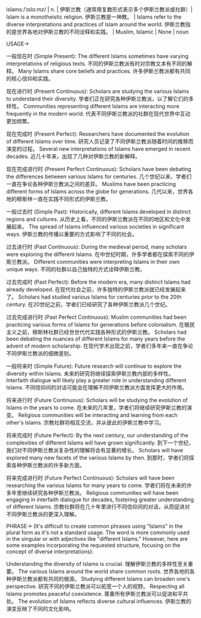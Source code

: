 islams:/ˈɪslɑːmz/ | n. | 伊斯兰教（通常用复数形式表示多个伊斯兰教派或社群）|  Islam is a monotheistic religion. 伊斯兰教是一神教。 |  Islams refer to the diverse interpretations and practices of Islam around the world.  伊斯兰教指的是世界各地对伊斯兰教的不同诠释和实践。 |  Muslim, Islamic |  None | noun


USAGE->

一般现在时 (Simple Present):
The different Islams sometimes have varying interpretations of religious texts. 不同的伊斯兰教派有时对宗教文本有不同的解释。
Many Islams share core beliefs and practices. 许多伊斯兰教派都有共同的核心信仰和实践。

现在进行时 (Present Continuous):
Scholars are studying the various Islams to understand their diversity. 学者们正在研究各种伊斯兰教派，以了解它们的多样性。
Communities representing different Islams are interacting more frequently in the modern world. 代表不同伊斯兰教派的社群在现代世界中互动更加频繁。

现在完成时 (Present Perfect):
Researchers have documented the evolution of different Islams over time. 研究人员记录了不同伊斯兰教派随着时间的推移而演变的过程。
Several new interpretations of Islams have emerged in recent decades. 近几十年来，出现了几种对伊斯兰教的新解释。

现在完成进行时 (Present Perfect Continuous):
Scholars have been debating the differences between various Islams for centuries.  几个世纪以来，学者们一直在争论各种伊斯兰教派之间的差异。
Muslims have been practicing different forms of Islams across the globe for generations.  几代以来，世界各地的穆斯林一直在实践不同形式的伊斯兰教。

一般过去时 (Simple Past):
Historically, different Islams developed in distinct regions and cultures. 从历史上看，不同的伊斯兰教派在不同的地区和文化中发展起来。
The spread of Islams influenced various societies in significant ways. 伊斯兰教的传播以重要的方式影响了不同的社会。

过去进行时 (Past Continuous):
During the medieval period, many scholars were exploring the different Islams. 在中世纪时期，许多学者都在探索不同的伊斯兰教派。
Different communities were interpreting Islams in their own unique ways. 不同的社群以自己独特的方式诠释伊斯兰教。

过去完成时 (Past Perfect):
Before the modern era, many distinct Islams had already developed. 在现代社会之前，许多独特的伊斯兰教派就已经发展起来了。
Scholars had studied various Islams for centuries prior to the 20th century. 在20世纪之前，学者们已经研究了各种伊斯兰教派几个世纪。

过去完成进行时 (Past Perfect Continuous):
Muslim communities had been practicing various forms of Islams for generations before colonialism. 在殖民主义之前，穆斯林社群已经世世代代实践各种形式的伊斯兰教。
Scholars had been debating the nuances of different Islams for many years before the advent of modern scholarship. 在现代学术出现之前，学者们多年来一直在争论不同伊斯兰教派的细微差别。

一般将来时 (Simple Future):
Future research will continue to explore the diversity within Islams. 未来的研究将继续探索伊斯兰教内部的多样性。
Interfaith dialogue will likely play a greater role in understanding different Islams.  不同信仰间的对话可能会在理解不同伊斯兰教派方面发挥更大的作用。

将来进行时 (Future Continuous):
Scholars will be studying the evolution of Islams in the years to come.  在未来的几年里，学者们将继续研究伊斯兰教的演变。
Religious communities will be interacting and learning from each other's Islams.  宗教社群将相互交流，并从彼此的伊斯兰教中学习。

将来完成时 (Future Perfect):
By the next century, our understanding of the complexities of different Islams will have grown significantly. 到下一个世纪，我们对不同伊斯兰教派复杂性的理解将会有显著的增长。
Scholars will have explored many new facets of the various Islams by then. 到那时，学者们将探索各种伊斯兰教派的许多新方面。

将来完成进行时 (Future Perfect Continuous):
Scholars will have been researching the various Islams for many years to come. 学者们将在未来的许多年里继续研究各种伊斯兰教派。
Religious communities will have been engaging in interfaith dialogue for decades, fostering greater understanding of different Islams.  宗教社群将在几十年里进行不同信仰间的对话，从而促进对不同伊斯兰教派的更深入理解。


PHRASE->
(It's difficult to create common phrases using "Islams" in the plural form as it's not a standard usage. The word is more commonly used in the singular or with adjectives like "different Islams."  However, here are some examples incorporating the requested structure, focusing on the concept of diverse interpretations):

Understanding the diversity of Islams is crucial. 理解伊斯兰教的多样性至关重要。
The various Islams around the world share common roots. 世界各地的各种伊斯兰教派都有共同的根源。
Studying different Islams can broaden one's perspective. 研究不同的伊斯兰教派可以拓宽一个人的视野。
Respecting all Islams promotes peaceful coexistence. 尊重所有伊斯兰教派可以促进和平共处。
The evolution of Islams reflects diverse cultural influences. 伊斯兰教的演变反映了不同的文化影响。

